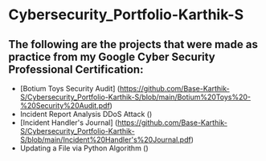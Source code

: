 # Cybersecurity_Portfolio-Karthik-S

## The following are the projects that were made as practice from my Google Cyber Security Professional Certification:

- [Botium Toys Security Audit] (https://github.com/Base-Karthik-S/Cybersecurity_Portfolio-Karthik-S/blob/main/Botium%20Toys%20-%20Security%20Audit.pdf)
- Incident Report Analysis DDoS Attack ()
- [Incident Handler's Journal] (https://github.com/Base-Karthik-S/Cybersecurity_Portfolio-Karthik-S/blob/main/Incident%20Handler's%20Journal.pdf)
- Updating a File via Python Algorithm ()
